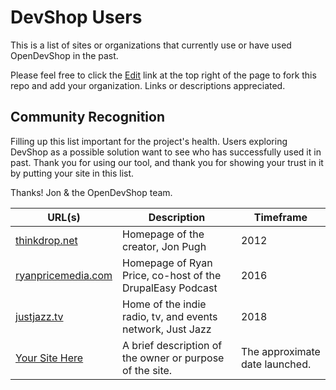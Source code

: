 # DevShop Users

This is a list of sites or organizations that currently use or have used OpenDevShop in the past.

Please feel free to click the [Edit](https://github.com/opendevshop/devshop/edit/1.x/USERS.md) link at the top right of the page to fork this repo and add your organization. Links or descriptions appreciated.

## Community Recognition

Filling up this list important for the project's health. Users exploring DevShop as a possible solution want to see
who has successfully used it in past. Thank you for using our tool, and thank you for showing your trust in it by
putting your site in this list.

Thanks!
  Jon & the OpenDevShop team.

| URL(s)         | Description |  Timeframe | 
| -------------- | ----------- | ---------- |
| [thinkdrop.net](https://thinkdrop.net)  | Homepage of the creator, Jon Pugh | 2012
| [ryanpricemedia.com](http://ryanpricemedia.com) | Homepage of Ryan Price, co-host of the DrupalEasy Podcast | 2016
| [justjazz.tv](http://www.justjazz.tv/) | Home of the indie radio, tv, and events network, Just Jazz | 2018
| [Your Site Here](https://yoururl)  |  A brief description of the owner or purpose of the site.      | The approximate date launched.  |

